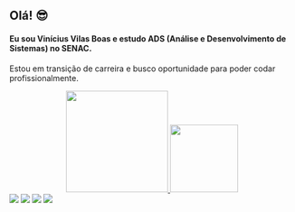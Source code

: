 ## Olá! 😎

#### Eu sou Vinícius Vilas Boas e estudo ADS (Análise e Desenvolvimento de Sistemas) no SENAC.

Estou em transição de carreira e busco oportunidade para poder codar profissionalmente.

<div align="center">
  <a href="https://github.com/vinivilasboas">
  <img height="180em" src="https://github-readme-stats.vercel.app/api?username=vinivilasboas&show_icons=true&theme=maroongold&include_all_commits=true&count_private=true"/>
  <img height="120em" src="https://github-readme-stats.vercel.app/api/top-langs/?username=vinivilasboas&layout=compact&langs_count=7&theme=maroongold"/>
</div>
  
<div> 
  <a href="https://www.linkedin.com/in/vinivilasboas" target="_blank"><img src="https://img.shields.io/badge/-LinkedIn-%230077B5?style=for-the-badge&logo=linkedin&logoColor=white" target="_blank"></a> 
  <a href = "mailto:vinivilasboas@gmail.com"><img src="https://img.shields.io/badge/-Gmail-%23333?style=for-the-badge&logo=gmail&logoColor=white" target="_blank"></a>
  <a href="https://instagram.com/vinivilasboas" target="_blank"><img src="https://img.shields.io/badge/-Instagram-%23E4405F?style=for-the-badge&logo=instagram&logoColor=white" target="_blank"></a>
  <a href="https://twitter.com/vinivilasboas_" target="_blank"><img src="https://img.shields.io/badge/Twitter-1DA1F2?style=for-the-badge&logo=twitter&logoColor=white" target="_blank"></a>
</div>
